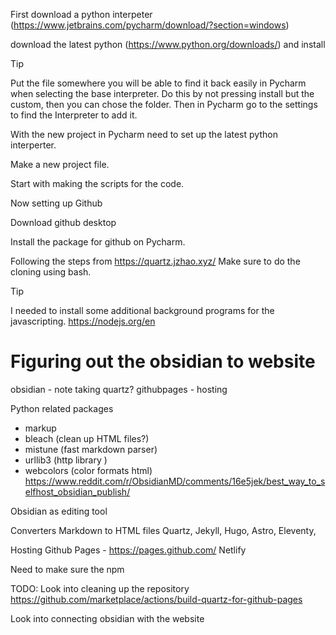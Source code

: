 

First download a python interpeter (https://www.jetbrains.com/pycharm/download/?section=windows)

download the latest python (https://www.python.org/downloads/) and install
>[!tip]
>Put the file somewhere you will be able to find it back easily in Pycharm when selecting the base interpreter. Do this by not pressing install but the custom, then you can chose the folder. Then in Pycharm go to the settings to find the Interpreter to add it. 

With the new project in Pycharm need to set up the latest python interperter. 

Make a new project file.

Start with making the scripts for the code.


Now setting up Github

Download github desktop

Install the package for github on Pycharm.

Following the steps from https://quartz.jzhao.xyz/ 
Make sure to do the cloning using bash. 

>[!tip]
>I needed to install some additional background programs for the javascripting.
>https://nodejs.org/en


# Figuring out the obsidian to website

obsidian - note taking
quartz?
githubpages - hosting

Python related packages
- markup
- bleach (clean up HTML files?)
- mistune (fast markdown parser)
- urllib3 (http library )
- webcolors (color formats html)
https://www.reddit.com/r/ObsidianMD/comments/16e5jek/best_way_to_selfhost_obsidian_publish/

Obsidian as editing tool

Converters
Markdown to HTML files
Quartz, Jekyll, Hugo, Astro, Eleventy, 

Hosting
Github Pages - https://pages.github.com/
Netlify

Need to make sure the npm


TODO:
Look into cleaning up the repository
https://github.com/marketplace/actions/build-quartz-for-github-pages

Look into connecting obsidian with the website

